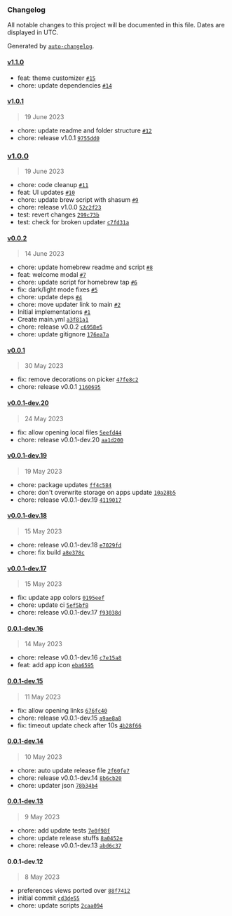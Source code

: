 ### Changelog

All notable changes to this project will be documented in this file. Dates are displayed in UTC.

Generated by [`auto-changelog`](https://github.com/CookPete/auto-changelog).

#### [v1.1.0](https://github.com/billyjacoby/browsernaut/compare/v1.0.1...v1.1.0)

- feat: theme customizer [`#15`](https://github.com/billyjacoby/browsernaut/pull/15)
- chore: update dependencies [`#14`](https://github.com/billyjacoby/browsernaut/pull/14)

#### [v1.0.1](https://github.com/billyjacoby/browsernaut/compare/v1.0.0...v1.0.1)

> 19 June 2023

- chore: update readme and folder structure [`#12`](https://github.com/billyjacoby/browsernaut/pull/12)
- chore: release v1.0.1 [`9755dd0`](https://github.com/billyjacoby/browsernaut/commit/9755dd0fedf74ee52c1815dd02b879d19f6c804a)

### [v1.0.0](https://github.com/billyjacoby/browsernaut/compare/v0.0.2...v1.0.0)

> 19 June 2023

- chore: code cleanup [`#11`](https://github.com/billyjacoby/browsernaut/pull/11)
- feat: UI updates [`#10`](https://github.com/billyjacoby/browsernaut/pull/10)
- chore: update brew script with shasum [`#9`](https://github.com/billyjacoby/browsernaut/pull/9)
- chore: release v1.0.0 [`52c2f23`](https://github.com/billyjacoby/browsernaut/commit/52c2f239a65d2fcf96000c5d5d8e7e868b3aea80)
- test: revert changes [`299c73b`](https://github.com/billyjacoby/browsernaut/commit/299c73bbf9fc3601c56775982dd21ae5dc87e51e)
- test: check for broken updater [`c7fd31a`](https://github.com/billyjacoby/browsernaut/commit/c7fd31a77a65e68b40656d5f7ff599fa52289455)

#### [v0.0.2](https://github.com/billyjacoby/browsernaut/compare/v0.0.1...v0.0.2)

> 14 June 2023

- chore: update homebrew readme and script [`#8`](https://github.com/billyjacoby/browsernaut/pull/8)
- feat: welcome modal [`#7`](https://github.com/billyjacoby/browsernaut/pull/7)
- chore: update script for homebrew tap [`#6`](https://github.com/billyjacoby/browsernaut/pull/6)
- fix: dark/light mode fixes [`#5`](https://github.com/billyjacoby/browsernaut/pull/5)
- chore: update deps [`#4`](https://github.com/billyjacoby/browsernaut/pull/4)
- chore: move updater link to main [`#2`](https://github.com/billyjacoby/browsernaut/pull/2)
- Initial implementations [`#1`](https://github.com/billyjacoby/browsernaut/pull/1)
- Create main.yml [`a3f81a1`](https://github.com/billyjacoby/browsernaut/commit/a3f81a182219465385452fe7e4997a0112f8353d)
- chore: release v0.0.2 [`c6958e5`](https://github.com/billyjacoby/browsernaut/commit/c6958e53e52356b7edaf495485b78e04bd4b1a80)
- chore: update gitignore [`176ea7a`](https://github.com/billyjacoby/browsernaut/commit/176ea7a8530c720b67affb563d9a87d512ef80e0)

#### [v0.0.1](https://github.com/billyjacoby/browsernaut/compare/v0.0.1-dev.20...v0.0.1)

> 30 May 2023

- fix: remove decorations on picker [`47fe8c2`](https://github.com/billyjacoby/browsernaut/commit/47fe8c24ce0dcf9af2305462416ed088b32ff7f6)
- chore: release v0.0.1 [`1160695`](https://github.com/billyjacoby/browsernaut/commit/11606951a3eee1bbe1700dfeb55f0bc4f9d49509)

#### [v0.0.1-dev.20](https://github.com/billyjacoby/browsernaut/compare/v0.0.1-dev.19...v0.0.1-dev.20)

> 24 May 2023

- fix: allow opening local files [`5eefd44`](https://github.com/billyjacoby/browsernaut/commit/5eefd44831305ed34b6b0ae5d2bd0e193a6c2f33)
- chore: release v0.0.1-dev.20 [`aa1d200`](https://github.com/billyjacoby/browsernaut/commit/aa1d2009599eeec0bd446360bee43ca16302f7ae)

#### [v0.0.1-dev.19](https://github.com/billyjacoby/browsernaut/compare/v0.0.1-dev.18...v0.0.1-dev.19)

> 19 May 2023

- chore: package updates [`ff4c584`](https://github.com/billyjacoby/browsernaut/commit/ff4c584d08a378bb9ba753024317f53ac3da3f51)
- chore: don't overwrite storage on apps update [`10a28b5`](https://github.com/billyjacoby/browsernaut/commit/10a28b5bc1852b6d3cd8b72294d1bf8d0021b582)
- chore: release v0.0.1-dev.19 [`4119017`](https://github.com/billyjacoby/browsernaut/commit/411901786ab4a5b730639354a119c961403b7030)

#### [v0.0.1-dev.18](https://github.com/billyjacoby/browsernaut/compare/v0.0.1-dev.17...v0.0.1-dev.18)

> 15 May 2023

- chore: release v0.0.1-dev.18 [`e7029fd`](https://github.com/billyjacoby/browsernaut/commit/e7029fd2e71f3fa66634ea9fd8b4c1fcc0fda9d7)
- chore: fix build [`a8e378c`](https://github.com/billyjacoby/browsernaut/commit/a8e378c6e0062b0e9354a17ba782d59e78b7300b)

#### [v0.0.1-dev.17](https://github.com/billyjacoby/browsernaut/compare/0.0.1-dev.16...v0.0.1-dev.17)

> 15 May 2023

- fix: update app colors [`0195eef`](https://github.com/billyjacoby/browsernaut/commit/0195eef8067b26983026e4b27dd8d9b6152b4657)
- chore: update ci [`5ef5bf8`](https://github.com/billyjacoby/browsernaut/commit/5ef5bf8094c19660c1e203d5af0552cdf6a15c0c)
- chore: release v0.0.1-dev.17 [`f93038d`](https://github.com/billyjacoby/browsernaut/commit/f93038de7feb2e94b098dce89d762b97910a3518)

#### [0.0.1-dev.16](https://github.com/billyjacoby/browsernaut/compare/0.0.1-dev.15...0.0.1-dev.16)

> 14 May 2023

- chore: release v0.0.1-dev.16 [`c7e15a8`](https://github.com/billyjacoby/browsernaut/commit/c7e15a8297e616150a3ce84bc405c0c377a7aa98)
- feat: add app icon [`eba6595`](https://github.com/billyjacoby/browsernaut/commit/eba65953fb525c1576f4719028590c14a78cdfdd)

#### [0.0.1-dev.15](https://github.com/billyjacoby/browsernaut/compare/0.0.1-dev.14...0.0.1-dev.15)

> 11 May 2023

- fix: allow opening links [`676fc40`](https://github.com/billyjacoby/browsernaut/commit/676fc405dfa1dcbda86a0a6f023a292d5a97b742)
- chore: release v0.0.1-dev.15 [`a9ae8a8`](https://github.com/billyjacoby/browsernaut/commit/a9ae8a8ab0058646f1a83e45507602515b9b7c46)
- fix: timeout update check after 10s [`4b28f66`](https://github.com/billyjacoby/browsernaut/commit/4b28f661299711777fa3c463f989f03fb2de053e)

#### [0.0.1-dev.14](https://github.com/billyjacoby/browsernaut/compare/0.0.1-dev.13...0.0.1-dev.14)

> 10 May 2023

- chore: auto update release file [`2f60fe7`](https://github.com/billyjacoby/browsernaut/commit/2f60fe717ed859bcd58ba7ff0b110586b121689c)
- chore: release v0.0.1-dev.14 [`8b6cb20`](https://github.com/billyjacoby/browsernaut/commit/8b6cb2002047a40e18a4d5a1295cba05dfdfa69a)
- chore: updater json [`78b34b4`](https://github.com/billyjacoby/browsernaut/commit/78b34b4c86ab25ec894a55f527376dded6b44a3d)

#### [0.0.1-dev.13](https://github.com/billyjacoby/browsernaut/compare/0.0.1-dev.12...0.0.1-dev.13)

> 9 May 2023

- chore: add update tests [`7e0f98f`](https://github.com/billyjacoby/browsernaut/commit/7e0f98fba3d7af0cb27edea3c59eba6e86f40e41)
- chore: update release stuffs [`8a0452e`](https://github.com/billyjacoby/browsernaut/commit/8a0452ee9300430ae2abcd7997f24659f7de3fbe)
- chore: release v0.0.1-dev.13 [`abd6c37`](https://github.com/billyjacoby/browsernaut/commit/abd6c378ba1ba83e62143a9bf3afd140155cd4fa)

#### 0.0.1-dev.12

> 8 May 2023

- preferences views ported over [`88f7412`](https://github.com/billyjacoby/browsernaut/commit/88f7412f8e8f79b5f41b7c339b05b23cfed27fd4)
- initial commit [`cd3de55`](https://github.com/billyjacoby/browsernaut/commit/cd3de551797fcbd2f8c498e81dfe2790f1fdb447)
- chore: update scripts [`2caa094`](https://github.com/billyjacoby/browsernaut/commit/2caa09495a4a558b534ee04e0f454f1562a835fb)
